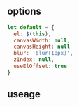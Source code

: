 
## options

```javascript
let default = {
  el: $(this),
  canvasWidth: null,
  canvasHeight: null
  blur: 'blur(10px)',
  zIndex: null,
  useElOffset: true
}
```

## useage
